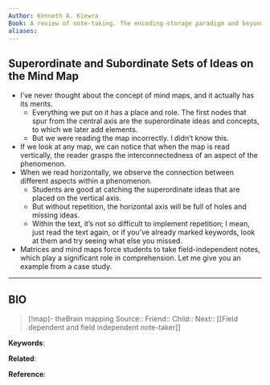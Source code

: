 ```yaml
---
Author: Kenneth A. Kiewra
Book: A review of note-taking. The encoding-storage paradigm and beyond
aliases:
---
```

## Superordinate and Subordinate Sets of Ideas on the Mind Map

- I’ve never thought about the concept of mind maps, and it actually has its merits.
    - Everything we put on it has a place and role. The first nodes that spur from the central axis are the superordinate ideas and concepts, to which we later add elements.
    - But we were reading the map incorrectly. I didn’t know this.
- If we look at any map, we can notice that when the map is read vertically, the reader grasps the interconnectedness of an aspect of the phenomenon.
- When we read horizontally, we observe the connection between different aspects within a phenomenon.
    - Students are good at catching the superordinate ideas that are placed on the vertical axis.
    - But without repetition, the horizontal axis will be full of holes and missing ideas.
    - Within the text, it’s not so difficult to implement repetition; I mean, just read the text again, or if you’ve already marked keywords, look at them and try seeing what else you missed.
- Matrices and mind maps force students to take field-independent notes, which play a significant role in comprehension. Let me give you an example from a case study.


***
## BIO
> [!map]- theBrain mapping
> Source::
> Friend::
> Child::
> Next:: [[Field dependent and field independent note-taker]]

**Keywords**:

**Related**:

**Reference**: 